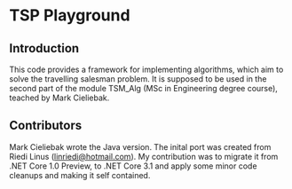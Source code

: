 # TSP Playground

## Introduction

This code provides a framework for implementing algorithms, which aim to solve the travelling salesman problem.
It is supposed to be used in the second part of the module TSM_Alg (MSc in Engineering degree course), teached by Mark Cieliebak.

## Contributors

Mark Cieliebak wrote the Java version.
The inital port was created from Riedi Linus (linriedi@hotmail.com).
My contribution was to migrate it from .NET Core 1.0 Preview, to .NET Core 3.1 and apply some minor code cleanups and making it self contained.
